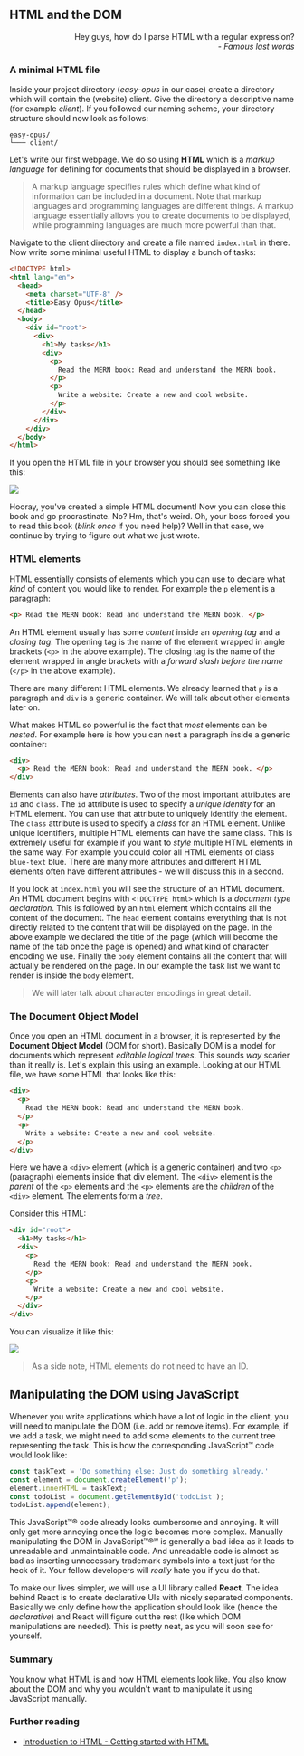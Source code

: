 ## HTML and the DOM

<div style="text-align: right"> Hey guys, how do I parse HTML with a regular expression? <br> <i> - Famous last words </i> </div>

### A minimal HTML file

Inside your project directory (*easy-opus* in our case) create a directory which will contain the (website) client. Give the directory a descriptive name (for example *client*). If you followed our naming scheme, your directory structure should now look as follows:

```
easy-opus/
└─── client/
```

Let's write our first webpage. We do so using **HTML** which is a *markup language* for defining for documents that should be displayed in a browser.

> A markup language specifies rules which define what kind of information can be included in a document. Note that markup languages and programming languages are different things. A markup language essentially allows you to create documents to be displayed, while programming languages are much more powerful than that.

Navigate to the client directory and create a file named `index.html` in there. Now write some minimal useful HTML to display a bunch of tasks:

```html
<!DOCTYPE html>
<html lang="en">
  <head>
    <meta charset="UTF-8" />
    <title>Easy Opus</title>
  </head>
  <body>
    <div id="root">
      <div>
        <h1>My tasks</h1>
        <div>
          <p>
            Read the MERN book: Read and understand the MERN book.
          </p>
          <p>
            Write a website: Create a new and cool website.
          </p>
        </div>
      </div>
    </div>
  </body>
</html>
```

If you open the HTML file in your browser you should see something like this:

![](images/minimal.png)

Hooray, you've created a simple HTML document! Now you can close this book and go procrastinate. No? Hm, that's weird. Oh, your boss forced you to read this book (*blink once* if you need help)? Well in that case, we continue by trying to figure out what we just wrote.

### HTML elements

HTML essentially consists of elements which you can use to declare what *kind* of content you would like to render. For example the `p` element is a paragraph:

```html
<p> Read the MERN book: Read and understand the MERN book. </p>
```

An HTML element usually has some *content* inside an *opening tag* and a *closing tag*. The opening tag is the name of the element wrapped in angle brackets (`<p>` in the above example). The closing tag is the name of the element wrapped in angle brackets with a *forward slash before the name* (`</p>` in the above example).

There are many different HTML elements. We already learned that `p` is a paragraph and `div` is a generic container. We will talk about other elements later on.

What makes HTML so powerful is the fact that *most* elements can be *nested*. For example here is how you can nest a paragraph inside a generic container:

```html
<div>
  <p> Read the MERN book: Read and understand the MERN book. </p>
</div>
```

Elements can also have *attributes*. Two of the most important attributes are `id` and `class`. The `id` attribute is used to specify a *unique identity* for an HTML element. You can use that attribute to uniquely identify the element. The `class` attribute is used to specify a *class* for an HTML element. Unlike unique identifiers, multiple HTML elements can have the same class. This is extremely useful for example if you want to *style* multiple HTML elements in the same way. For example you could color all HTML elements of class `blue-text` blue. There are many more attributes and different HTML elements often have different attributes - we will discuss this in a second.

If you look at `index.html` you will see the structure of an HTML document. An HTML document begins with `<!DOCTYPE html>` which is a *document type declaration*. This is followed by an `html` element which contains all the content of the document. The `head` element contains everything that is not directly related to the content that will be displayed on the page. In the above example we declared the title of the page (which will become the name of the tab once the page is opened) and what kind of character encoding we use. Finally the `body` element contains all the content that will actually be rendered on the page. In our example the task list we want to render is inside the `body` element.

> We will later talk about character encodings in great detail.

### The Document Object Model

Once you open an HTML document in a browser, it is represented by the **Document Object Model** (DOM for short). Basically DOM is a model for documents which represent *editable logical trees*. This sounds *way* scarier than it really is. Let's explain this using an example. Looking at our HTML file, we have some HTML that looks like this:

```html
<div>
  <p>
    Read the MERN book: Read and understand the MERN book.
  </p>
  <p>
    Write a website: Create a new and cool website.
  </p>
</div>
```

Here we have a `<div>` element (which is a generic container) and two `<p>` (paragraph) elements inside that div element. The `<div>` element is the *parent* of the `<p>` elements and the `<p>` elements are the *children* of the `<div>` element. The elements form a *tree*.

Consider this HTML:

```html
<div id="root">
  <h1>My tasks</h1>
  <div>
    <p>
      Read the MERN book: Read and understand the MERN book.
    </p>
    <p>
      Write a website: Create a new and cool website.
    </p>
  </div>
</div>
```

You can visualize it like this:

![](images/tree.png)

> As a side note, HTML elements do not need to have an ID.

## Manipulating the DOM using JavaScript

Whenever you write applications which have a lot of logic in the client, you will need to manipulate the DOM (i.e. add or remove items). For example, if we add a task, we might need to add some elements to the current tree representing the task. This is how the corresponding JavaScript™ code would look like:

```javascript
const taskText = 'Do something else: Just do something already.'
const element = document.createElement('p');
element.innerHTML = taskText;
const todoList = document.getElementById('todoList');
todoList.append(element);
```

This JavaScript™® code already looks cumbersome and annoying. It will only get more annoying once the logic becomes more complex. Manually manipulating the DOM in JavaScript™®℠ is generally a bad idea as it leads to unreadable and unmaintainable code. And unreadable code is almost as bad as inserting unnecessary trademark symbols into a text just for the heck of it. Your fellow developers will *really* hate you if you do that.

To make our lives simpler, we will use a UI library called **React**. The idea behind React is to create declarative UIs with nicely separated components. Basically we only define how the application should look like (hence the *declarative*) and React will figure out the rest (like which DOM manipulations are needed). This is pretty neat, as you will soon see for yourself.

### Summary

You know what HTML is and how HTML elements look like. You also know about the DOM and why you wouldn't want to manipulate it using JavaScript manually.

### Further reading

* [Introduction to HTML - Getting started with HTML](https://developer.mozilla.org/en-US/docs/Learn/HTML/Introduction_to_HTML/Getting_started)

